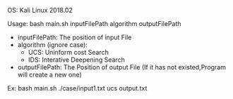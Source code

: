 OS: Kali Linux 2018.02

Usage: bash main.sh inputFilePath algorithm outputFilePath
- inputFilePath: The position of input File
- algorithm (ignore case):
	+ UCS: Uninform cost Search
	+ IDS: Interative Deepening Search
- outputFilePath: The Position of output File (If it has not existed,Program will create a new one)

Ex: bash main.sh ./case/input1.txt ucs output.txt
